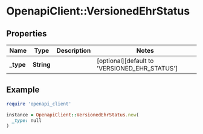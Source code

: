 # OpenapiClient::VersionedEhrStatus

## Properties

| Name | Type | Description | Notes |
| ---- | ---- | ----------- | ----- |
| **_type** | **String** |  | [optional][default to &#39;VERSIONED_EHR_STATUS&#39;] |

## Example

```ruby
require 'openapi_client'

instance = OpenapiClient::VersionedEhrStatus.new(
  _type: null
)
```

